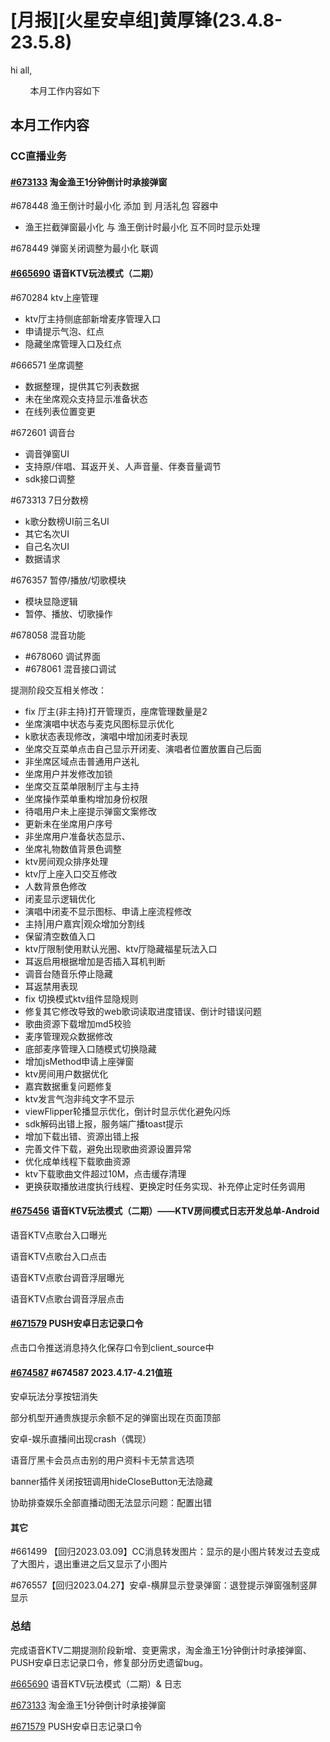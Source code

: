 # [月报][火星安卓组]黄厚锋(23.4.8-23.5.8)

hi all,

        本月工作内容如下

## 本月工作内容

### CC直播业务

#### [#673133](https://icc.pm.netease.com/v6/issues/673133) 淘金渔王1分钟倒计时承接弹窗

#678448 渔王倒计时最小化 添加 到 月活礼包 容器中

- 渔王拦截弹窗最小化 与 渔王倒计时最小化 互不同时显示处理

#678449 弹窗关闭调整为最小化 联调

#### [#665690](https://icc.pm.netease.com/v6/issues/665690) 语音KTV玩法模式（二期）

#670284 ktv上座管理

- ktv厅主持侧底部新增麦序管理入口
- 申请提示气泡、红点
- 隐藏坐席管理入口及红点

#666571 坐席调整

- 数据整理，提供其它列表数据
- 未在坐席观众支持显示准备状态
- 在线列表位置变更

#672601 调音台

- 调音弹窗UI
- 支持原/伴唱、耳返开关、人声音量、伴奏音量调节
- sdk接口调整

#673313 7日分数榜

- k歌分数榜UI前三名UI
- 其它名次UI
- 自己名次UI
- 数据请求

#676357 暂停/播放/切歌模块

- 模块显隐逻辑
- 暂停、播放、切歌操作

#678058 混音功能

- #678060 调试界面
- #678061 混音接口调试

提测阶段交互相关修改：

- fix 厅主(非主持)打开管理页，座席管理数量是2
- 坐席演唱中状态与麦克风图标显示优化
- k歌状态表现修改，演唱中增加闭麦时表现
- 坐席交互菜单点击自己显示开闭麦、演唱者位置放置自己后面
- 非坐席区域点击普通用户送礼
- 坐席用户并发修改加锁
- 坐席交互菜单限制厅主与主持
- 坐席操作菜单重构增加身份权限
- 待唱用户未上座提示弹窗文案修改
- 更新未在坐席用户序号
- 非坐席用户准备状态显示、
- 坐席礼物数值背景色调整
- ktv房间观众排序处理
- ktv厅上座入口交互修改
- 人数背景色修改
- 闭麦显示逻辑优化
- 演唱中闭麦不显示图标、申请上座流程修改
- 主持|用户嘉宾|观众增加分割线
- 保留清空数值入口
- ktv厅限制使用默认光圈、ktv厅隐藏福星玩法入口
- 耳返启用根据增加是否插入耳机判断
- 调音台随音乐停止隐藏
- 耳返禁用表现
- fix 切换模式ktv组件显隐规则
- 修复其它修改导致的web歌词读取进度错误、倒计时错误问题
- 歌曲资源下载增加md5校验
- 麦序管理观众数据修改
- 底部麦序管理入口随模式切换隐藏
- 增加jsMethod申请上座弹窗
- ktv房间用户数据优化
- 嘉宾数据重复问题修复
- ktv发言气泡非纯文字不显示
- viewFlipper轮播显示优化，倒计时显示优化避免闪烁
- sdk解码出错上报，服务端广播toast提示
- 增加下载出错、资源出错上报
- 完善文件下载，避免出现歌曲资源设置异常
- 优化成单线程下载歌曲资源
- ktv下载歌曲文件超过10M，点击缓存清理
- 更换获取播放进度执行线程、更换定时任务实现、补充停止定时任务调用

#### [#675456](https://icc.pm.netease.com/v6/issues/675456) 语音KTV玩法模式（二期）——KTV房间模式日志开发总单-Android

语音KTV点歌台入口曝光

语音KTV点歌台入口点击

语音KTV点歌台调音浮层曝光

语音KTV点歌台调音浮层点击

#### [#671579](https://icc.pm.netease.com/v6/issues/671579) PUSH安卓日志记录口令

点击口令推送消息持久化保存口令到client_source中

#### [#674587](https://icc.pm.netease.com/v6/issues/674587) #674587 2023.4.17-4.21值班

安卓玩法分享按钮消失

部分机型开通贵族提示余额不足的弹窗出现在页面顶部

安卓-娱乐直播间出现crash（偶现）

语音厅黑卡会员点击别的用户资料卡无禁言选项

banner插件关闭按钮调用hideCloseButton无法隐藏

协助排查娱乐全部直播动图无法显示问题：配置出错

#### 其它

#661499 【回归2023.03.09】CC消息转发图片：显示的是小图片转发过去变成了大图片，退出重进之后又显示了小图片

#676557【回归2023.04.27】安卓-横屏显示登录弹窗：退登提示弹窗强制竖屏显示

### 总结

完成语音KTV二期提测阶段新增、变更需求，淘金渔王1分钟倒计时承接弹窗、PUSH安卓日志记录口令，修复部分历史遗留bug。

[#665690](https://icc.pm.netease.com/v6/issues/665690) 语音KTV玩法模式（二期）& 日志

[#673133](https://icc.pm.netease.com/v6/issues/673133) 淘金渔王1分钟倒计时承接弹窗

[#671579](https://icc.pm.netease.com/v6/issues/671579) PUSH安卓日志记录口令

